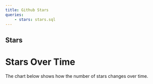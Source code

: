 ```yaml
---
title: Github Stars
queries:
    - stars: stars.sql
---
```


## Stars

<DataTable 
    data={stars} 
/>

# Stars Over Time

The chart below shows how the number of stars changes over time.

<LineChart
    data={stars}
    x="timestamp"
    y="count"
/>


